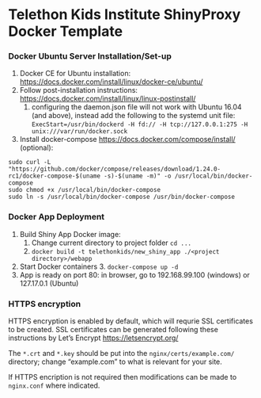 Telethon Kids Institute ShinyProxy Docker Template
================

<!-- README.md is generated from README.Rmd. Please edit that file -->

### Docker Ubuntu Server Installation/Set-up

1.  Docker CE for Ubuntu installation:
    <https://docs.docker.com/install/linux/docker-ce/ubuntu/>
2.  Follow post-installation instructions:
    <https://docs.docker.com/install/linux/linux-postinstall/>
    1.  configuring the daemon.json file will not work with Ubuntu 16.04
        (and above), instead add the following to the systemd unit file:
        `ExecStart=/usr/bin/dockerd -H fd:// -H tcp://127.0.0.1:275 -H
        unix:///var/run/docker.sock`
3.  Install docker-compose <https://docs.docker.com/compose/install/>
    (optional):

<!-- end list -->

    sudo curl -L "https://github.com/docker/compose/releases/download/1.24.0-rc1/docker-compose-$(uname -s)-$(uname -m)" -o /usr/local/bin/docker-compose
    sudo chmod +x /usr/local/bin/docker-compose
    sudo ln -s /usr/local/bin/docker-compose /usr/bin/docker-compose

### Docker App Deployment

1.  Build Shiny App Docker image:
    1.  Change current directory to project folder `cd ...`
    2.  `docker build -t telethonkids/new_shiny_app ./<project
        directory>/webapp`
2.  Start Docker containers
    3.  `docker-compose up -d`
3.  App is ready on port 80: in browser, go to 192.168.99.100 (windows)
    or 127.17.0.1 (Ubuntu)

### HTTPS encryption

HTTPS encryption is enabled by default, which will requrie SSL
certificates to be created. SSL certificates can be generated following
these instructions by Let’s Encrypt <https://letsencrypt.org/>

The `*.crt` and `*.key` should be put into the
`nginx/certs/example.com/` directory; change “example.com” to what is
relevant for your site.

If HTTPS encription is not required then modifications can be made to
`nginx.conf` where indicated.

